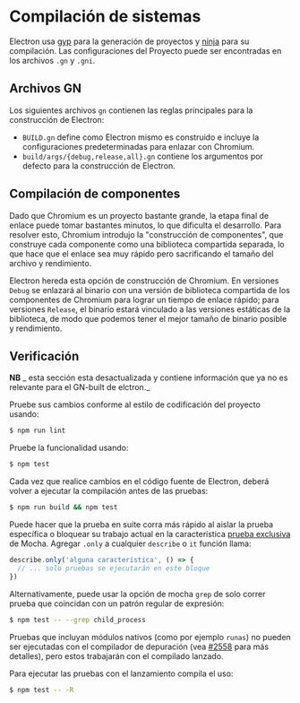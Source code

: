 # Compilación de sistemas

Electron usa [gyp](https://gn.googlesource.com/gn) para la generación de proyectos y [ninja](https://ninja-build.org/) para su compilación. Las configuraciones del Proyecto puede ser encontradas en los archivos `.gn` y `.gni`.

## Archivos GN

Los siguientes archivos `gn` contienen las reglas principales para la construcción de Electron:

* `BUILD.gn` define como Electron mismo es construido e incluye la configuraciones predeterminadas para enlazar con Chromium.
* `build/args/{debug,release,all}.gn` contiene los argumentos por defecto para la construcción de Electron.

## Compilación de componentes

Dado que Chromium es un proyecto bastante grande, la etapa final de enlace puede tomar bastantes minutos, lo que dificulta el desarrollo. Para resolver esto, Chromium introdujo la "construcción de componentes", que construye cada componente como una biblioteca compartida separada, lo que hace que el enlace sea muy rápido pero sacrificando el tamaño del archivo y rendimiento.

Electron hereda esta opción de construcción de Chromium. En versiones `Debug` se enlazará al binario con una versión de biblioteca compartida de los componentes de Chromium para lograr un tiempo de enlace rápido; para versiones `Release`, el binario estará vinculado a las versiones estáticas de la biblioteca, de modo que podemos tener el mejor tamaño de binario posible y rendimiento.

## Verificación

**NB** _ esta sección esta desactualizada y contiene información que ya no es relevante para el GN-built de elctron._

Pruebe sus cambios conforme al estilo de codificación del proyecto usando:

```sh
$ npm run lint
```

Pruebe la funcionalidad usando:

```sh
$ npm test
```

Cada vez que realice cambios en el código fuente de Electron, deberá volver a ejecutar la compilación antes de las pruebas:

```sh
$ npm run build && npm test
```

Puede hacer que la prueba en suite corra más rápido al aislar la prueba específica o bloquear su trabajo actual en la característica [prueba exclusiva](https://mochajs.org/#exclusive-tests) de Mocha. Agregar `.only` a cualquier `describe` o `it` función llama:

```js
describe.only('alguna característica', () => {
  // ... solo pruebas se ejecutarán en este bloque
})
```

Alternativamente, puede usar la opción de mocha `grep` de solo correr prueba que coincidan con un patrón regular de expresión:

```sh
$ npm test -- --grep child_process
```

Pruebas que incluyan módulos nativos (como por ejemplo `runas`) no pueden ser ejecutadas con el compilador de depuración (vea [#2558](https://github.com/electron/electron/issues/2558) para más detalles), pero estos trabajarán con el compilado lanzado.

Para ejecutar las pruebas con el lanzamiento compila el uso:

```sh
$ npm test -- -R
```
